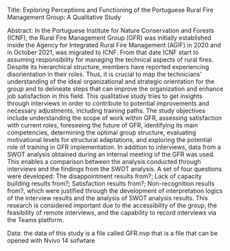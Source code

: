 Title: Exploring Perceptions and Functioning of the Portuguese Rural Fire Management Group: A Qualitative Study

Abstract:
In the Portuguese Institute for Nature Conservation and Forests (ICNF), the Rural Fire Management Group (GFR) was initially established inside the Agency for Integrated Rural Fire Management (AGIF) in 2020 and in October 2021, was migrated to ICNF. From that date ICNF start to assuming responsibility for managing the technical aspects of rural fires. Despite its hierarchical structure, members have reported experiencing disorientation in their roles. Thus, it is crucial to map the technicians' understanding of the ideal organizational and strategic orientation for the group and to delineate steps that can improve the organization and enhance job satisfaction in this field.
This qualitative study tries to get insights through interviews in order to contribute to potential improvements and necessary adjustments, including training paths. The study objectives include understanding the scope of work within GFR, assessing satisfaction with current roles, foreseeing the future of GFR, identifying its main competencies, determining the optimal group structure, evaluating motivational levels for structural adaptations, and exploring the potential role of training in GFR implementation.
In addition to interviews, data from a SWOT analysis obtained during an internal meeting of the GFR was used. This enables a comparison between the analysis conducted through interviews and the findings from the SWOT analysis.
A set of four questions were developed: The disappointment results from?; Lack of capacity building results from?; Satisfaction results from?; Non-recognition results from?, which were justified through the development of interpretation logics of the interview results and the analysis of SWOT analysis results.
This research is considered important due to the accessibility of the group, the feasibility of remote interviews, and the capability to record interviews via the Teams platform.

Data: the data of this study is a file called GFR.nvp that is a file that can be opened with Nvivo 14 sofwtare
